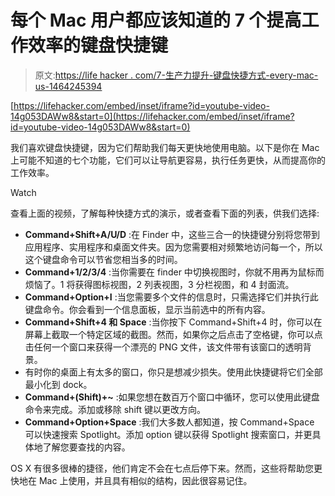 # 每个 Mac 用户都应该知道的 7 个提高工作效率的键盘快捷键

> 原文:[https://life hacker . com/7-生产力提升-键盘快捷方式-every-mac-us-1464245394](https://lifehacker.com/7-productivity-boosting-keyboard-shortcuts-every-mac-us-1464245394)

 [https://lifehacker.com/embed/inset/iframe?id=youtube-video-14g053DAWw8&start=0](https://lifehacker.com/embed/inset/iframe?id=youtube-video-14g053DAWw8&start=0) 

我们喜欢键盘快捷键，因为它们帮助我们每天更快地使用电脑。以下是你在 Mac 上可能不知道的七个功能，它们可以让导航更容易，执行任务更快，从而提高你的工作效率。

Watch

查看上面的视频，了解每种快捷方式的演示，或者查看下面的列表，供我们选择:

*   **Command+Shift+A/U/D** :在 Finder 中，这些三合一的快捷键分别将您带到应用程序、实用程序和桌面文件夹。因为您需要相对频繁地访问每一个，所以这个键盘命令可以节省您相当多的时间。
*   **Command+1/2/3/4** :当你需要在 finder 中切换视图时，你就不用再为鼠标而烦恼了。1 将获得图标视图，2 列表视图，3 分栏视图，和 4 封面流。
*   **Command+Option+I** :当您需要多个文件的信息时，只需选择它们并执行此键盘命令。你会看到一个信息面板，显示当前选中的所有内容。
*   **Command+Shift+4 和 Space** :当你按下 Command+Shift+4 时，你可以在屏幕上截取一个特定区域的截图。然而，如果你之后点击了空格键，你可以点击任何一个窗口来获得一个漂亮的 PNG 文件，该文件带有该窗口的透明背景。
*   有时你的桌面上有太多的窗口，你只是想减少损失。使用此快捷键将它们全部最小化到 dock。
*   **Command+(Shift)+~** :如果您想在数百万个窗口中循环，您可以使用此键盘命令来完成。添加或移除 shift 键以更改方向。
*   **Command+Option+Space** :我们大多数人都知道，按 Command+Space 可以快速搜索 Spotlight。添加 option 键以获得 Spotlight 搜索窗口，并更具体地了解您要查找的内容。

OS X 有很多很棒的捷径，他们肯定不会在七点后停下来。然而，这些将帮助您更快地在 Mac 上使用，并且具有相似的结构，因此很容易记住。